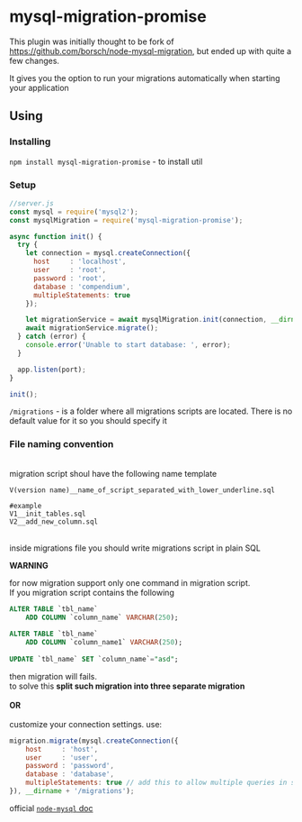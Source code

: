 # mysql-migration-promise

This plugin was initially thought to be fork of https://github.com/borsch/node-mysql-migration, but ended up with quite a few changes.

It gives you the option to run your migrations automatically when starting your application 

<h2>Using</h2>

<h3>Installing</h3>

`npm install mysql-migration-promise` - to install util

<h3>Setup</h3>

```javascript
//server.js
const mysql = require('mysql2');
const mysqlMigration = require('mysql-migration-promise');

async function init() {
  try {
    let connection = mysql.createConnection({
      host     : 'localhost',
      user     : 'root',
      password : 'root',
      database : 'compendium',
      multipleStatements: true
    });

    let migrationService = await mysqlMigration.init(connection, __dirname + '/migrations');
    await migrationService.migrate();
  } catch (error) {
    console.error('Unable to start database: ', error);
  }

  app.listen(port);
}

init();
```

`/migrations` - is a folder where all migrations scripts are located. There is no default value for it so you should specify it


<h3>File naming convention</h3>

<br />
migration script shoul have the following name template
<br />

```
V(version name)__name_of_script_separated_with_lower_underline.sql

#example
V1__init_tables.sql
V2__add_new_column.sql
```

<br />inside migrations file you should write migrations script in plain SQL
<br />

<b>WARNING</b>

for now migration support only one command in migration script.
<br />
If you migration script contains the following
```sql
ALTER TABLE `tbl_name`
    ADD COLUMN `column_name` VARCHAR(250);
    
ALTER TABLE `tbl_name`
    ADD COLUMN `column_name1` VARCHAR(250);
    
UPDATE `tbl_name` SET `column_name`="asd";
```

then migration will fails.
<br />
to solve this <b>split such migration into three separate migration</b> 
<br /><br />
<b>OR</b>
<br /><br />
customize your connection settings. use: 

```javascript
migration.migrate(mysql.createConnection({
    host     : 'host',
    user     : 'user',
    password : 'password',
    database : 'database',
    multipleStatements: true // add this to allow multiple queries in single migration file
}), __dirname + '/migrations');
````

official [`node-mysql` doc](https://github.com/mysqljs/mysql#multiple-statement-queries)
